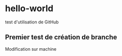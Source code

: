 # hello-world
test d'utilisation de GitHub

## Premier test de création de branche
Modification sur machine
